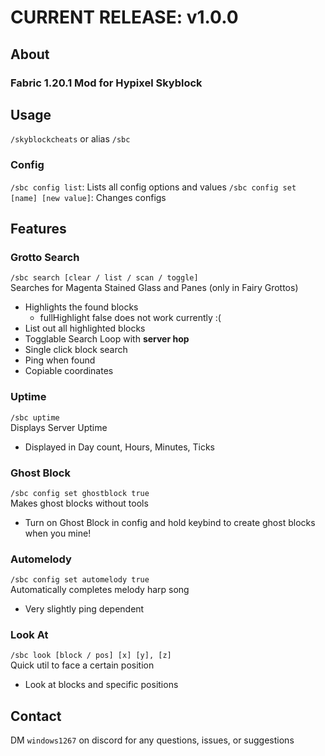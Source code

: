 # CURRENT RELEASE: v1.0.0
## About
### Fabric 1.20.1 Mod for Hypixel Skyblock

## Usage
`/skyblockcheats` or alias `/sbc`

### Config
`/sbc config list`: Lists all config options and values
`/sbc config set [name] [new value]`: Changes configs

## Features
### Grotto Search
`/sbc search [clear / list / scan / toggle]` <br>
Searches for Magenta Stained Glass and Panes (only in Fairy Grottos)
- Highlights the found blocks
  - fullHighlight false does not work currently :(
- List out all highlighted blocks
- Togglable Search Loop with **server hop**
- Single click block search
- Ping when found
- Copiable coordinates

### Uptime
`/sbc uptime` <br>
Displays Server Uptime
- Displayed in Day count, Hours, Minutes, Ticks

### Ghost Block
`/sbc config set ghostblock true` <br>
Makes ghost blocks without tools
- Turn on Ghost Block in config and hold keybind to create ghost blocks when you mine!

### Automelody
`/sbc config set automelody true` <br>
Automatically completes melody harp song
- Very slightly ping dependent

### Look At
`/sbc look [block / pos] [x] [y], [z]` <br>
Quick util to face a certain position
- Look at blocks and specific positions

## Contact
DM `windows1267` on discord for any questions, issues, or suggestions
